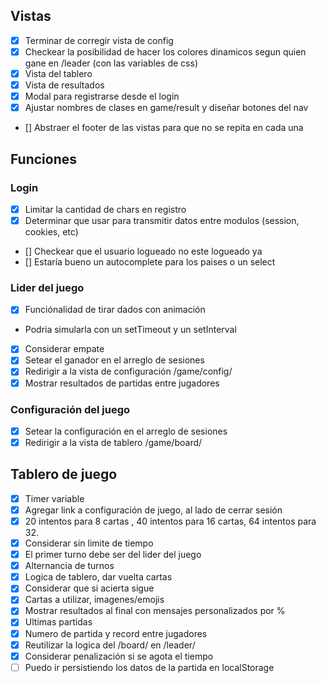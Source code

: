 ## Vistas

- [x] Terminar de corregir vista de config
- [x] Checkear la posibilidad de hacer los colores dinamicos segun quien gane en /leader (con las variables de css)
- [x] Vista del tablero
- [x] Vista de resultados
- [x] Modal para registrarse desde el login
- [x] Ajustar nombres de clases en game/result y diseñar botones del nav
- [] Abstraer el footer de las vistas para que no se repita en cada una

## Funciones

### Login

- [x] Limitar la cantidad de chars en registro
- [x] Determinar que usar para transmitir datos entre modulos (session, cookies, etc)
- [] Checkear que el usuario logueado no este logueado ya
- [] Estaría bueno un autocomplete para los paises o un select

### Lider del juego

- [x] Funciónalidad de tirar dados con animación
- Podria simularla con un setTimeout y un setInterval
- [x] Considerar empate
- [x] Setear el ganador en el arreglo de sesiones
- [x] Redirigir a la vista de configuración /game/config/
- [x] Mostrar resultados de partidas entre jugadores

### Configuración del juego

- [x] Setear la configuración en el arreglo de sesiones
- [x] Redirigir a la vista de tablero /game/board/

## Tablero de juego

- [x] Timer variable
- [x] Agregar link a configuración de juego, al lado de cerrar sesión
- [x] 20 intentos para 8 cartas , 40 intentos para 16 cartas, 64 intentos para 32.
- [x] Considerar sin limite de tiempo
- [x] El primer turno debe ser del lider del juego
- [x] Alternancia de turnos
- [x] Logica de tablero, dar vuelta cartas
- [x] Considerar que si acierta sigue
- [x] Cartas a utilizar, imagenes/emojis
- [x] Mostrar resultados al final con mensajes personalizados por %
- [x] Ultimas partidas
- [x] Numero de partida y record entre jugadores
- [x] Reutilizar la logica del /board/ en /leader/
- [x] Considerar penalización si se agota el tiempo
- [ ] Puedo ir persistiendo los datos de la partida en localStorage

